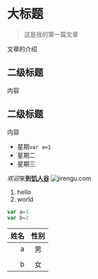 # 大标题
> 这是我的第一篇文章

文章的介绍

## 二级标题


内容

## 二级标题
内容

- 星期`var a=1`
- 星期二
- 星期三

*欢迎*来**到**[**饥人谷**](https://jirengu.com)
![jirengu.com](https://jirengu.com/addons/theme/stv1/_static/app/index-new/imgs/weekly.png)

1. hello
2. world
```javascript
var a=1
var b=2
```
|姓名|性别|
|--:|:--:|
|a|男|
|||
|b|女|
